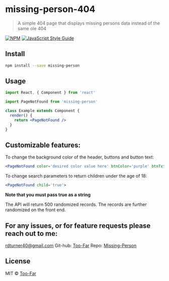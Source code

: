 # missing-person-404

> A simple 404 page that displays missing persons data instead of the same ole 404

[![NPM](https://img.shields.io/npm/v/missing-person.svg)](https://www.npmjs.com/package/missing-person) [![JavaScript Style Guide](https://img.shields.io/badge/code_style-standard-brightgreen.svg)](https://standardjs.com)

## Install

```bash
npm install --save missing-person
```

## Usage

```jsx
import React, { Component } from 'react'

import PageNotFound from 'missing-person'

class Example extends Component {
  render() {
    return <PageNotFound />
  }
}
```

## Customizable features:
  To change the background color of the header, buttons and button text:
  ```jsx
  <PageNotFound color='desired color value here' btnColor='purple' btnTxtColor='hot pink'>
  ```
  To change search parameters to return children under the age of 18:
  ```jsx
  <PageNotFound child='true'>
  ```
  **Note that you must pass true as a string**

  The API will return 500 randomized records. The records are further randomized on the front end. 
## For any issues, or for feature requests please reach out to me:

[rdturner40@gmail.com](mailto:rdturner40@gmail.com)
Git-hub: [Too-Far](https://github.com/Too-Far)
Repo: [Missing-Person](https://github.com/Too-Far/missing-person-404)

## License

MIT © [Too-Far](https://github.com/Too-Far)
